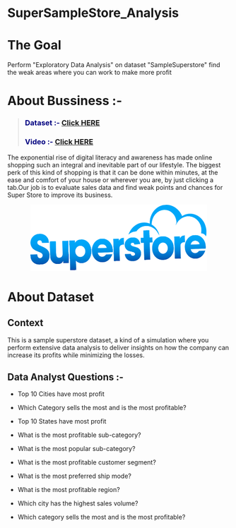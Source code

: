 # SuperSampleStore_Analysis

# **The Goal**

Perform "Exploratory Data Analysis" on dataset "SampleSuperstore"
find the weak areas where you can work to make more profit

# **About Bussiness :-**

> <h3><b><span style="color:navy">Dataset :- </span><a href='https://www.linkedin.com/in/mina-markos-343b8b171/'><b>Click HERE</b></a> </b></h3>  
> <h3><b><span style="color:navy">Video :- </span><a href='https://www.linkedin.com/in/mina-markos-343b8b171/'><b>Click HERE</b></a> </b></h3>  

The exponential rise of digital literacy and awareness has made online shopping such an integral and inevitable part of our lifestyle. The biggest perk of this kind of shopping is that it can be done within minutes, at the ease and comfort of your house or wherever you are, by just clicking a tab.Our job is to evaluate sales data and find weak points and chances for Super Store to improve its business.


<center>
<img src="hgf.png" alt="" width="400px" height="150px">
</center>



# **About Dataset**

## **Context**

This is a sample superstore dataset, a kind of a simulation where you perform extensive data analysis to deliver insights on how the company can increase its profits while minimizing the losses.




## **Data Analyst Questions :-**

- Top 10 Cities have most profit 

- Which Category sells the most and is the most profitable?

- Top 10 States have most profit 

- What is the most profitable sub-category?

- What is the most popular sub-category?

- What is the most profitable customer segment?

- What is the most preferred ship mode?

- What is the most profitable region?

- Which city has the highest sales volume?

- Which category sells the most and is the most profitable?
